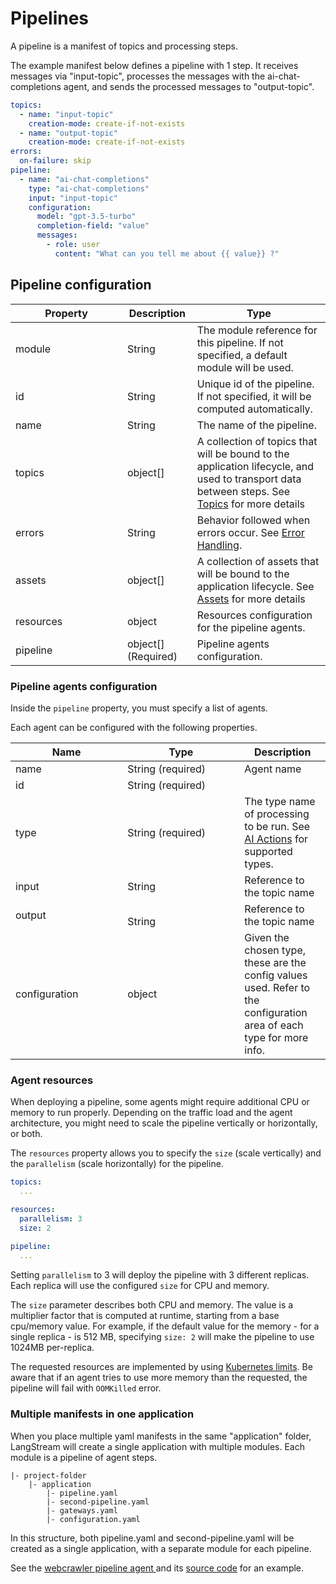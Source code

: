 # Pipelines

A pipeline is a manifest of topics and processing steps.

The example manifest below defines a pipeline with 1 step. It receives messages via "input-topic", processes the messages with the ai-chat-completions agent, and sends the processed messages to "output-topic".

```yaml
topics:
  - name: "input-topic"
    creation-mode: create-if-not-exists
  - name: "output-topic"
    creation-mode: create-if-not-exists
errors:
  on-failure: skip
pipeline:
  - name: "ai-chat-completions"
    type: "ai-chat-completions"
    input: "input-topic"
    configuration:
      model: "gpt-3.5-turbo"
      completion-field: "value"
      messages:
        - role: user
          content: "What can you tell me about {{ value}} ?"
```

## Pipeline configuration

<table><thead><tr><th width="163">Property</th><th>Description</th><th>Type</th></tr></thead><tbody><tr><td>module</td><td>String</td><td>The module reference for this pipeline. If not specified, a default module will be used.</td></tr><tr><td>id</td><td>String</td><td>Unique id of the pipeline. If not specified, it will be computed automatically.</td></tr><tr><td>name</td><td>String</td><td>The name of the pipeline.</td></tr><tr><td>topics</td><td>object[]</td><td>A collection of topics that will be bound to the application lifecycle, and used to transport data between steps. See <a href="topics.md">Topics</a> for more details</td></tr><tr><td>errors</td><td>String</td><td>Behavior followed when errors occur. See <a href="error-handling.md">Error Handling</a>.</td></tr><tr><td>assets</td><td>object[]</td><td>A collection of assets that will be bound to the application lifecycle. See <a href="assets.md">Assets</a> for more details</td></tr><tr><td>resources</td><td>object</td><td>Resources configuration for the pipeline agents.</td></tr><tr><td>pipeline</td><td>object[] (Required)</td><td>Pipeline agents configuration.</td></tr></tbody></table>

### Pipeline agents configuration

Inside the `pipeline` property, you must specify a list of agents.

Each agent can be configured with the following properties.

<table><thead><tr><th width="163.33333333333331">Name</th><th width="171">Type</th><th>Description</th></tr></thead><tbody><tr><td>name</td><td>String (required)</td><td>Agent name</td></tr><tr><td>id</td><td>String (required)</td><td></td></tr><tr><td>type</td><td>String (required)</td><td>The type name of processing to be run. See <a href="../pipeline-agents/ai-actions/">AI Actions</a> for supported types.</td></tr><tr><td>input</td><td>String</td><td>Reference to the topic name</td></tr><tr><td>output</td><td><br>String</td><td>Reference to the topic name</td></tr><tr><td>configuration</td><td>object</td><td>Given the chosen type, these are the config values used. Refer to the configuration area of each type for more info.</td></tr></tbody></table>

### Agent resources



When deploying a pipeline, some agents might require additional CPU or memory to run properly. Depending on the traffic load and the agent architecture, you might need to scale the pipeline vertically or horizontally, or both.

The `resources` property allows you to specify the `size` (scale vertically) and the `parallelism` (scale horizontally) for the pipeline.

```yaml
topics:
  ...

resources:
  parallelism: 3
  size: 2
  
pipeline:
  ...
```

Setting `parallelism` to 3 will deploy the pipeline with 3 different replicas. Each replica will use the configured `size` for CPU and memory.

The `size` parameter describes both CPU and memory. The value is a multiplier factor that is computed at runtime, starting from a base cpu/memory value. For example, if the default value for the memory - for a single replica - is 512 MB, specifying `size: 2` will make the pipeline to use 1024MB per-replica.

The requested resources are implemented by using [Kubernetes limits](https://kubernetes.io/docs/tasks/configure-pod-container/assign-cpu-resource/). Be aware that if an agent tries to use more memory than the requested, the pipeline will fail with `OOMKilled` error.

### Multiple manifests in one application

When you place multiple yaml manifests in the same "application" folder, LangStream will create a single application with multiple modules. Each module is a pipeline of agent steps.

```
|- project-folder
    |- application
        |- pipeline.yaml
        |- second-pipeline.yaml
        |- gateways.yaml
        |- configuration.yaml
```

In this structure, both pipeline.yaml and second-pipeline.yaml will be created as a single application, with a separate module for each pipeline.

See the [webcrawler pipeline agent ](broken-reference)and its [source code](https://github.com/LangStream/langstream/tree/main/examples/applications/webcrawler-source) for an example.

